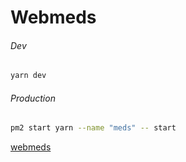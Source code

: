 # Webmeds

###### Dev
```bash
yarn dev
```

###### Production
```bash
pm2 start yarn --name "meds" -- start
```

[webmeds](https://webmeds.in)